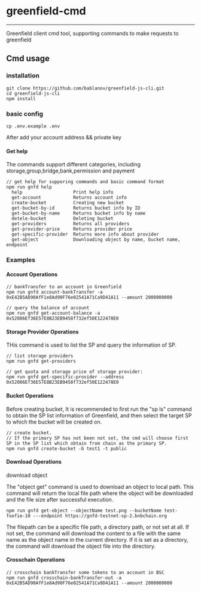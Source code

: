 # greenfield-cmd

---
Greenfield client cmd tool, supporting commands to make requests to greenfield

## Cmd usage

### installation

```
git clone https://github.com/bablanov/greenfield-js-cli.git
cd greenfield-js-cli
npm install
```

### basic config

```
cp .env.example .env
```

After add your account address && private key

#### Get help

The commands support different categories, including storage,group,bridge,bank,permission and payment
```
// get help for supporing commands and basic command format
npm run gnfd help
  help                   Print help info                     
  get-account            Returns account info                
  create-bucket          Creating new bucket                 
  get-bucket-by-id       Returns bucket info by ID           
  get-bucket-by-name     Returns bucket info by name         
  detele-bucket          Deleting bucket                     
  get-providers          Returns all providers               
  get-provider-price     Returns provider price              
  get-specific-provider  Returns more info about provider 
  get-object             Downloading object by name, bucket name, endpoint
```

### Examples

#### Account Operations
```
// bankTransfer to an account in Greenfield
npm run gnfd account-bankTransfer -a 0xE42B5AD90AfF1e8Ad90F76e02541A71Ca9D41A11 --amount 2000000000

// query the balance of account
npm run gnfd get-account-balance -a 0x52086Ef36E57E8B23EB9458f732ef50E122478E0
```

#### Storage Provider Operations

THis command is used to list the SP and query the information of SP.
```
// list storage providers
npm run gnfd get-providers     

// get quota and storage price of storage provider:
npm run gnfd get-specific-provider --address 0x52086Ef36E57E8B23EB9458f732ef50E122478E0
```

#### Bucket Operations

Before creating bucket, It is recommended to first run the "sp ls" command to obtain the SP list information of Greenfield,
and then select the target SP to which the bucket will be created on.

```
// create bucket. 
// If the primary SP has not been not set, the cmd will choose first SP in the SP list which obtain from chain as the primary SP.
npm run gnfd create-bucket -b test1 -t public

```
#### Download Operations

download object

The "object get" command is used to download an object to local path. This command will return the local file path where the object will be downloaded and the file size after successful execution.
```
npm run gnfd get-object --objectName test.png --bucketName test-foofie-10 ---endpoint https://gnfd-testnet-sp-2.bnbchain.org 
```
The filepath can be a specific file path, a directory path, or not set at all.
If not set, the command will download the content to a file with the same name as the object name in the current directory. If it is set as a directory, the command will download the object file into the directory.

#### Crosschain Operations
```
// crosschain bankTransfer some tokens to an account in BSC
npm run gnfd crosschain-bankTransfer-out -a 0xE42B5AD90AfF1e8Ad90F76e02541A71Ca9D41A11 --amount 2000000000
```